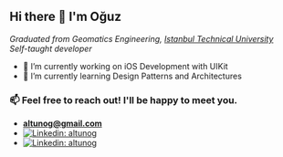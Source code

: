 ## Hi there 👋 I'm Oğuz

<!--
**altunog/altunog** is a ✨ _special_ ✨ repository because its `README.md` (this file) appears on your GitHub profile.

Here are some ideas to get you started:

- 🔭 I’m currently working on ...
- 🌱 I’m currently learning ...
- 👯 I’m looking to collaborate on ...
- 🤔 I’m looking for help with ...
- 💬 Ask me about ...
- 📫 How to reach me: ...
- 😄 Pronouns: ...
- ⚡ Fun fact: ...
-->

*Graduated from Geomatics Engineering, [Istanbul Technical University](itu.edu.tr/en/homepage)* \
*Self-taught developer*

- 🔭 I’m currently working on iOS Development with UIKit
- 🌱 I’m currently learning Design Patterns and Architectures

### 📫 Feel free to reach out! I'll be happy to meet you.
- **[altunog@gmail.com](mailto:altunog@gmail.com)**
- [![Linkedin: altunog](https://img.shields.io/badge/LinkedIn-0077B5?style=for-the-badge&logo=linkedin&logoColor=white&link=https://www.linkedin.com/in/altunog/)](https://www.linkedin.com/in/altunog/)
- [![Linkedin: altunog](https://img.shields.io/badge/Stack_Overflow-FE7A16?style=for-the-badge&logo=stack-overflow&logoColor=white&link=https://stackoverflow.com/users/19819092/altunog)](https://stackoverflow.com/users/19819092/altunog)

